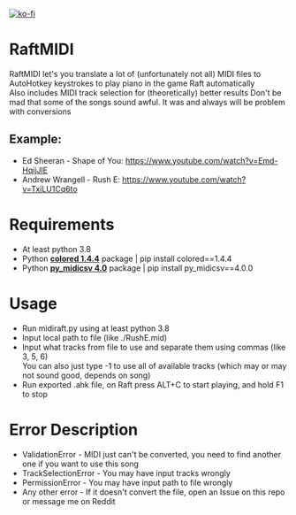 [![ko-fi](https://ko-fi.com/img/githubbutton_sm.svg)](https://ko-fi.com/L3L6132634)

# RaftMIDI
RaftMIDI let's you translate a lot of (unfortunately not all) MIDI files to AutoHotkey keystrokes to play piano in the game Raft automatically<br>
Also includes MIDI track selection for (theoretically) better results
Don't be mad that some of the songs sound awful. It was and always will be problem with conversions

## Example:
- Ed Sheeran - Shape of You: https://www.youtube.com/watch?v=Emd-HqijJlE
- Andrew Wrangell - Rush E: https://www.youtube.com/watch?v=TxiLU1Cq6to

# Requirements
- At least python 3.8
- Python <b>[colored 1.4.4](https://pypi.org/project/colored/1.4.4/)</b> package | pip install colored==1.4.4
- Python <b>[py_midicsv 4.0](https://pypi.org/project/py-midicsv/4.0.0/)</b> package | pip install py_midicsv==4.0.0

# Usage
- Run midiraft.py using at least python 3.8
- Input local path to file (like ./RushE.mid)
- Input what tracks from file to use and separate them using commas (like 3, 5, 6)<br>You can also just type -1 to use all of available tracks (which may or may not sound good, depends on song)
- Run exported .ahk file, on Raft press ALT+C to start playing, and hold F1 to stop

# Error Description
- ValidationError - MIDI just can't be converted, you need to find another one if you want to use this song
- TrackSelectionError - You may have input tracks wrongly
- PermissionError - You may have input path to file wrongly
- Any other error - If it doesn't convert the file, open an Issue on this repo or message me on Reddit
